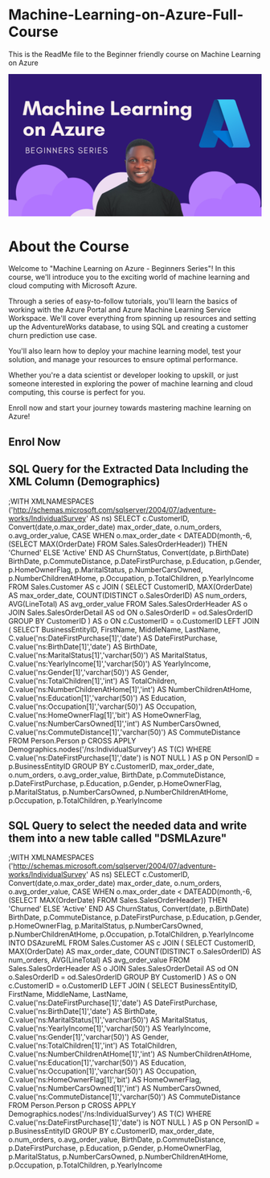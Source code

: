 # Machine-Learning-on-Azure-Full-Course
This is the ReadMe file to the Beginner friendly course on Machine Learning on Azure

![](course_image.png)
# About the Course
Welcome to "Machine Learning on Azure - Beginners Series"! In this course, we'll introduce you to the exciting world of machine learning and cloud computing with Microsoft Azure.

Through a series of easy-to-follow tutorials, you'll learn the basics of working with the Azure Portal and Azure Machine Learning Service Workspace. We'll cover everything from spinning up resources and setting up the AdventureWorks database, to using SQL and creating a customer churn prediction use case.

You'll also learn how to deploy your machine learning model, test your solution, and manage your resources to ensure optimal performance.

Whether you're a data scientist or developer looking to upskill, or just someone interested in exploring the power of machine learning and cloud computing, this course is perfect for you.

Enroll now and start your journey towards mastering machine learning on Azure!

## Enrol Now



## SQL Query for the Extracted Data Including the XML Column (Demographics)
;WITH XMLNAMESPACES ('http://schemas.microsoft.com/sqlserver/2004/07/adventure-works/IndividualSurvey' AS ns)
SELECT c.CustomerID, Convert(date,o.max_order_date) max_order_date, o.num_orders, o.avg_order_value, 
  CASE 
    WHEN o.max_order_date < DATEADD(month,-6,(SELECT MAX(OrderDate) FROM Sales.SalesOrderHeader))
    THEN 'Churned'
    ELSE 'Active' 
  END AS ChurnStatus,
  Convert(date, p.BirthDate) BirthDate,
  p.CommuteDistance,
  p.DateFirstPurchase,
  p.Education,
  p.Gender,
  p.HomeOwnerFlag,
  p.MaritalStatus,
  p.NumberCarsOwned,
  p.NumberChildrenAtHome,
  p.Occupation,
  p.TotalChildren,
  p.YearlyIncome
FROM Sales.Customer AS c
JOIN (
  SELECT CustomerID, MAX(OrderDate) AS max_order_date, COUNT(DISTINCT o.SalesOrderID) AS num_orders, AVG(LineTotal) AS avg_order_value
  FROM Sales.SalesOrderHeader AS o
  JOIN Sales.SalesOrderDetail AS od ON o.SalesOrderID = od.SalesOrderID
  GROUP BY CustomerID
) AS o ON c.CustomerID = o.CustomerID
LEFT JOIN (
SELECT BusinessEntityID,
   FirstName, 
   MiddleName,
   LastName,
   C.value('ns:DateFirstPurchase[1]','date') AS DateFirstPurchase,
   C.value('ns:BirthDate[1]','date') AS BirthDate,
   C.value('ns:MaritalStatus[1]','varchar(50)') AS MaritalStatus,
   C.value('ns:YearlyIncome[1]','varchar(50)') AS YearlyIncome,
   C.value('ns:Gender[1]','varchar(50)') AS Gender,
   C.value('ns:TotalChildren[1]','int') AS TotalChildren,
   C.value('ns:NumberChildrenAtHome[1]','int') AS NumberChildrenAtHome,
   C.value('ns:Education[1]','varchar(50)') AS Education,
   C.value('ns:Occupation[1]','varchar(50)') AS Occupation,
   C.value('ns:HomeOwnerFlag[1]','bit') AS HomeOwnerFlag,
   C.value('ns:NumberCarsOwned[1]','int') AS NumberCarsOwned,
   C.value('ns:CommuteDistance[1]','varchar(50)') AS CommuteDistance
FROM Person.Person p
CROSS APPLY Demographics.nodes('/ns:IndividualSurvey') AS T(C)
WHERE C.value('ns:DateFirstPurchase[1]','date') is NOT NULL
) AS p ON PersonID = p.BusinessEntityID
GROUP BY c.CustomerID, max_order_date, o.num_orders, o.avg_order_value,
  BirthDate,
  p.CommuteDistance,
  p.DateFirstPurchase,
  p.Education,
  p.Gender,
  p.HomeOwnerFlag,
  p.MaritalStatus,
  p.NumberCarsOwned,
  p.NumberChildrenAtHome,
  p.Occupation,
  p.TotalChildren,
  p.YearlyIncome



## SQL Query to select the needed data and write them into a new table called "DSMLAzure"
;WITH XMLNAMESPACES ('http://schemas.microsoft.com/sqlserver/2004/07/adventure-works/IndividualSurvey' AS ns)
SELECT c.CustomerID, Convert(date,o.max_order_date) max_order_date, o.num_orders, o.avg_order_value, 
  CASE 
    WHEN o.max_order_date < DATEADD(month,-6,(SELECT MAX(OrderDate) FROM Sales.SalesOrderHeader))
    THEN 'Churned'
    ELSE 'Active' 
  END AS ChurnStatus,
  Convert(date, p.BirthDate) BirthDate,
  p.CommuteDistance,
  p.DateFirstPurchase,
  p.Education,
  p.Gender,
  p.HomeOwnerFlag,
  p.MaritalStatus,
  p.NumberCarsOwned,
  p.NumberChildrenAtHome,
  p.Occupation,
  p.TotalChildren,
  p.YearlyIncome
INTO DSAzureML
FROM Sales.Customer AS c
JOIN (
  SELECT CustomerID, MAX(OrderDate) AS max_order_date, COUNT(DISTINCT o.SalesOrderID) AS num_orders, AVG(LineTotal) AS avg_order_value
  FROM Sales.SalesOrderHeader AS o
  JOIN Sales.SalesOrderDetail AS od ON o.SalesOrderID = od.SalesOrderID
  GROUP BY CustomerID
) AS o ON c.CustomerID = o.CustomerID
LEFT JOIN (
SELECT BusinessEntityID,
   FirstName, 
   MiddleName,
   LastName,
   C.value('ns:DateFirstPurchase[1]','date') AS DateFirstPurchase,
   C.value('ns:BirthDate[1]','date') AS BirthDate,
   C.value('ns:MaritalStatus[1]','varchar(50)') AS MaritalStatus,
   C.value('ns:YearlyIncome[1]','varchar(50)') AS YearlyIncome,
   C.value('ns:Gender[1]','varchar(50)') AS Gender,
   C.value('ns:TotalChildren[1]','int') AS TotalChildren,
   C.value('ns:NumberChildrenAtHome[1]','int') AS NumberChildrenAtHome,
   C.value('ns:Education[1]','varchar(50)') AS Education,
   C.value('ns:Occupation[1]','varchar(50)') AS Occupation,
   C.value('ns:HomeOwnerFlag[1]','bit') AS HomeOwnerFlag,
   C.value('ns:NumberCarsOwned[1]','int') AS NumberCarsOwned,
   C.value('ns:CommuteDistance[1]','varchar(50)') AS CommuteDistance
FROM Person.Person p
CROSS APPLY Demographics.nodes('/ns:IndividualSurvey') AS T(C)
WHERE C.value('ns:DateFirstPurchase[1]','date') is NOT NULL
) AS p ON PersonID = p.BusinessEntityID
GROUP BY c.CustomerID, max_order_date, o.num_orders, o.avg_order_value,
  BirthDate,
  p.CommuteDistance,
  p.DateFirstPurchase,
  p.Education,
  p.Gender,
  p.HomeOwnerFlag,
  p.MaritalStatus,
  p.NumberCarsOwned,
  p.NumberChildrenAtHome,
  p.Occupation,
  p.TotalChildren,
  p.YearlyIncome


